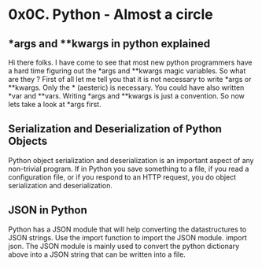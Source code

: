 # 0x0C. Python - Almost a circle

## *args and **kwargs in python explained

Hi there folks. I have come to see that most new python programmers have a hard time figuring out the *args and **kwargs magic variables. So what are they ? First of all let me tell you that it is not necessary to write *args or **kwargs. Only the * (aesteric) is necessary. You could have also written *var and **vars. Writing *args and **kwargs is just a convention. So now lets take a look at *args first.


## Serialization and Deserialization of Python Objects

Python object serialization and deserialization is an important aspect of any non-trivial program. If in Python you save something to a file, if you read a configuration file, or if you respond to an HTTP request, you do object serialization and deserialization.


## JSON in Python

Python has a JSON module that will help converting the datastructures to JSON strings. Use the import function to import the JSON module. import json. The JSON module is mainly used to convert the python dictionary above into a JSON string that can be written into a file.
